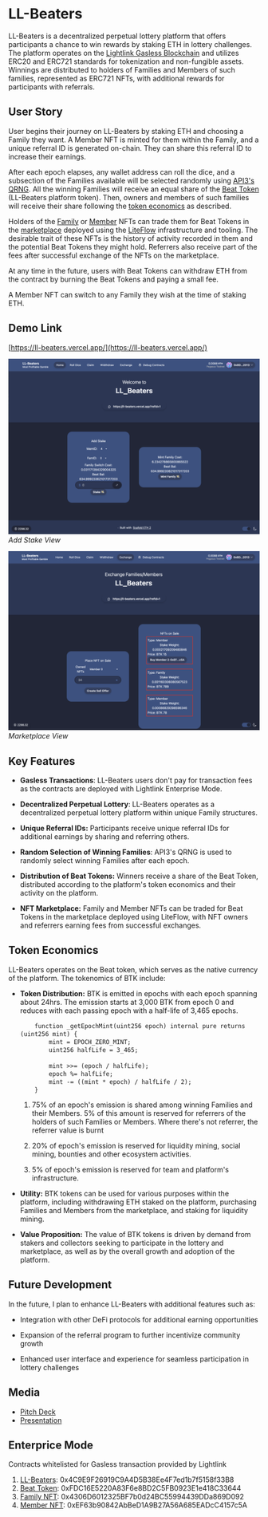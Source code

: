 # LL-Beaters

LL-Beaters is a decentralized perpetual lottery platform that offers participants a chance to win rewards by staking ETH in lottery challenges. The platform operates on the [Lightlink Gasless Blockchain](https://www.lightlink.io/) and utilizes ERC20 and ERC721 standards for tokenization and non-fungible assets. Winnings are distributed to holders of Families and Members of such families, represented as ERC721 NFTs, with additional rewards for participants with referrals.

## User Story

User begins their journey on LL-Beaters by staking ETH and choosing a Family they want. A Member NFT is minted for them within the Family, and a unique referral ID is generated on-chain. They can share this referral ID to increase their earnings.

After each epoch elapses, any wallet address can roll the dice, and a subsection of the Families available will be selected randomly using [API3's QRNG](https://docs.api3.org/reference/qrng/). All the winning Families will receive an equal share of the [Beat Token](https://pegasus.lightlink.io/address/0xFDC16E5220A83F6e8BD2C5FB0923E1e418C33644) (LL-Beaters platform token). Then, owners and members of such families will receive their share following the [token economics](#token-economics) as described.

Holders of the [Family](https://pegasus.lightlink.io/address/0x4306D6012325BF7b0d24BC55994439DDa869D092) or [Member](https://pegasus.lightlink.io/address/0xEF63b90842AbBeD1A9B27A56A685EADcC4157c5A) NFTs can trade them for Beat Tokens in the [marketplace](https://ll-beaters.vercel.app/exchange) deployed using the [LiteFlow](https://liteflow.com/) infrastructure and tooling. The desirable trait of these NFTs is the history of activity recorded in them and the potential Beat Tokens they might hold. Referrers also receive part of the fees after successful exchange of the NFTs on the marketplace.

At any time in the future, users with Beat Tokens can withdraw ETH from the contract by burning the Beat Tokens and paying a small fee.

A Member NFT can switch to any Family they wish at the time of staking ETH.

## Demo Link

[https://ll-beaters.vercel.app/](https://ll-beaters.vercel.app/)

![Add Stake View](stake.png)
_Add Stake View_

![Marketplace View](marketplace.png)
_Marketplace View_

## Key Features

-   **Gasless Transactions**: LL-Beaters users don't pay for transaction fees as the contracts are deployed with Lightlink Enterprise Mode.

-   **Decentralized Perpetual Lottery**: LL-Beaters operates as a decentralized perpetual lottery platform within unique Family structures.

-   **Unique Referral IDs:** Participants receive unique referral IDs for additional earnings by sharing and referring others.

-   **Random Selection of Winning Families**: API3's QRNG is used to randomly select winning Families after each epoch.

-   **Distribution of Beat Tokens:** Winners receive a share of the Beat Token, distributed according to the platform's token economics and their activity on the platform.

-   **NFT Marketplace:** Family and Member NFTs can be traded for Beat Tokens in the marketplace deployed using LiteFlow, with NFT owners and referrers earning fees from successful exchanges.

## Token Economics

LL-Beaters operates on the Beat token, which serves as the native currency of the platform. The tokenomics of BTK include:

-   **Token Distribution:** BTK is emitted in epochs with each epoch spanning about 24hrs. The emission starts at 3,000 BTK from epoch 0 and reduces with each passing epoch with a half-life of 3,465 epochs.

    ```solidity
        function _getEpochMint(uint256 epoch) internal pure returns (uint256 mint) {
            mint = EPOCH_ZERO_MINT;
            uint256 halfLife = 3_465;

            mint >>= (epoch / halfLife);
            epoch %= halfLife;
            mint -= ((mint * epoch) / halfLife / 2);
        }
    ```

    1. 75% of an epoch's emission is shared among winning Families and their Members. 5% of this amount is reserved for referrers of the holders of such Families or Members. Where there's not referrer, the referrer value is burnt

    1. 20% of epoch's emission is reserved for liquidity mining, social mining, bounties and other ecosystem activities.

    1. 5% of epoch's emission is reserved for team and platform's infrastructure.

-   **Utility:** BTK tokens can be used for various purposes within the platform, including withdrawing ETH staked on the platform, purchasing Families and Members from the marketplace, and staking for liquidity mining.

-   **Value Proposition:** The value of BTK tokens is driven by demand from stakers and collectors seeking to participate in the lottery and marketplace, as well as by the overall growth and adoption of the platform.

## Future Development

In the future, I plan to enhance LL-Beaters with additional features such as:

-   Integration with other DeFi protocols for additional earning opportunities

-   Expansion of the referral program to further incentivize community growth

-   Enhanced user interface and experience for seamless participation in lottery challenges

## Media

-   [Pitch Deck](LL-Beaters-Pitch-Deck.key)
-   [Presentation](https://youtu.be/ZIDCNvCBcK0)

## Enterprice Mode

Contracts whitelisted for Gasless transaction provided by Lightlink

1. [LL-Beaters](https://pegasus.lightlink.io/address/0x4C9E9F26919C9A4D5B38Ee4F7ed1b7f5158f33B8): 0x4C9E9F26919C9A4D5B38Ee4F7ed1b7f5158f33B8
1. [Beat Token](https://pegasus.lightlink.io/address/0xFDC16E5220A83F6e8BD2C5FB0923E1e418C33644): 0xFDC16E5220A83F6e8BD2C5FB0923E1e418C33644
1. [Family NFT](https://pegasus.lightlink.io/address/0x4306D6012325BF7b0d24BC55994439DDa869D092): 0x4306D6012325BF7b0d24BC55994439DDa869D092
1. [Member NFT](https://pegasus.lightlink.io/address/0xEF63b90842AbBeD1A9B27A56A685EADcC4157c5A): 0xEF63b90842AbBeD1A9B27A56A685EADcC4157c5A

